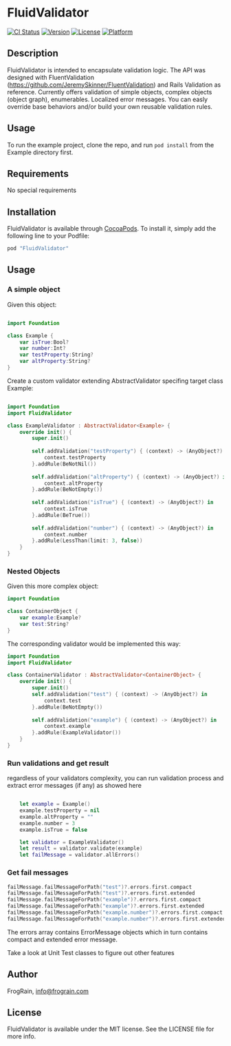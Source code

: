 # FluidValidator

[![CI Status](http://img.shields.io/travis/FrogRain/FluidValidator.svg?style=flat)](https://travis-ci.org/FrogRain/FluidValidator)
[![Version](https://img.shields.io/cocoapods/v/FluidValidator.svg?style=flat)](http://cocoapods.org/pods/FluidValidator)
[![License](https://img.shields.io/cocoapods/l/FluidValidator.svg?style=flat)](http://cocoapods.org/pods/FluidValidator)
[![Platform](https://img.shields.io/cocoapods/p/FluidValidator.svg?style=flat)](http://cocoapods.org/pods/FluidValidator)

## Description
FluidValidator is intended to encapsulate validation logic. The API was designed with FluentValidation (https://github.com/JeremySkinner/FluentValidation) and Rails Validation as reference.
  Currently offers validation of simple objects, complex objects (object graph), enumerables. Localized error messages. You can easly override base behaviors and/or build your own reusable validation rules.

## Usage

To run the example project, clone the repo, and run `pod install` from the Example directory first.

## Requirements
No special requirements

## Installation

FluidValidator is available through [CocoaPods](http://cocoapods.org). To install
it, simply add the following line to your Podfile:

```ruby
pod "FluidValidator"
```

## Usage
### A simple object
Given this object:

```swift

import Foundation

class Example {
    var isTrue:Bool?
    var number:Int?
    var testProperty:String?
    var altProperty:String?
}
```

Create a custom validator extending AbstractValidator specifing target class Example:

```swift

import Foundation
import FluidValidator

class ExampleValidator : AbstractValidator<Example> {
    override init() {
        super.init()
        
        self.addValidation("testProperty") { (context) -> (AnyObject?) in
            context.testProperty
        }.addRule(BeNotNil())
        
        self.addValidation("altProperty") { (context) -> (AnyObject?) in
            context.altProperty
        }.addRule(BeNotEmpty())
        
        self.addValidation("isTrue") { (context) -> (AnyObject?) in
            context.isTrue
        }.addRule(BeTrue())
        
        self.addValidation("number") { (context) -> (AnyObject?) in
            context.number
        }.addRule(LessThan(limit: 3, false))
    }
}
```
### Nested Objects
Given this more complex object:
```swift
import Foundation

class ContainerObject {
    var example:Example?
    var test:String?
}
```
The corresponding validator would be implemented this way:
```swift
import Foundation
import FluidValidator

class ContainerValidator : AbstractValidator<ContainerObject> {
    override init() {
        super.init()
        self.addValidation("test") { (context) -> (AnyObject?) in
            context.test
        }.addRule(BeNotEmpty())
        
        self.addValidation("example") { (context) -> (AnyObject?) in
            context.example
        }.addRule(ExampleValidator())
    }
}
```

### Run validations and get result

regardless of your validators complexity, you can run validation process and extract error messages (if any) as showed here

```swift

	let example = Example()
	example.testProperty = nil
	example.altProperty = ""
	example.number = 3
	example.isTrue = false

	let validator = ExampleValidator()
	let result = validator.validate(example)
	let failMessage = validator.allErrors()
```

### Get fail messages
```swift
failMessage.failMessageForPath("test")?.errors.first.compact
failMessage.failMessageForPath("test")?.errors.first.extended
failMessage.failMessageForPath("example")?.errors.first.compact
failMessage.failMessageForPath("example")?.errors.first.extended
failMessage.failMessageForPath("example.number")?.errors.first.compact
failMessage.failMessageForPath("example.number")?.errors.first.extended
```
The errors array contains ErrorMessage objects which in turn contains compact and extended error message.

Take a look at Unit Test classes to figure out other features



## Author

FrogRain, info@frograin.com

## License

FluidValidator is available under the MIT license. See the LICENSE file for more info.
